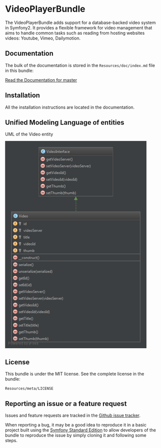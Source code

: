 VideoPlayerBundle
=================

The VideoPlayerBundle adds support for a database-backed video system in Symfony2.
It provides a flexible framework for video management that aims to handle
common tasks such as reading from hosting websites videos: Youtube, Vimeo, Dailymotion.

Documentation
-------------

The bulk of the documentation is stored in the `Resources/doc/index.md`
file in this bundle:

[Read the Documentation for master](https://github.com/Lifeinthecloud/VideoPlayerBundle/blob/master/Resources/doc/index.md)


Installation
------------

All the installation instructions are located in the documentation.


Unified Modeling Language of entities
-------------------------------------

UML of the Video entity

![UML of the Video entity](https://github.com/Lifeinthecloud/VideoPlayerBundle/blob/master/Resources/doc//images/video-entity.png "Video entity")


License
-------

This bundle is under the MIT license. See the complete license in the bundle:

    Resources/meta/LICENSE
    
Reporting an issue or a feature request
---------------------------------------

Issues and feature requests are tracked in the [Github issue tracker](https://github.com/Lifeinthecloud/VideoPlayerBundle/issues).

When reporting a bug, it may be a good idea to reproduce it in a basic project
built using the [Symfony Standard Edition](https://github.com/symfony/symfony-standard)
to allow developers of the bundle to reproduce the issue by simply cloning it
and following some steps.